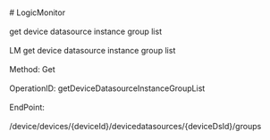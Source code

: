 <br>#     LogicMonitor</br>
<br>get device datasource instance group list </br>
<br>LM get device datasource instance group list</br>
<br>Method: Get</br>
<br>OperationID: getDeviceDatasourceInstanceGroupList</br>
<br>EndPoint:</br>
<br>/device/devices/{deviceId}/devicedatasources/{deviceDsId}/groups</br>
